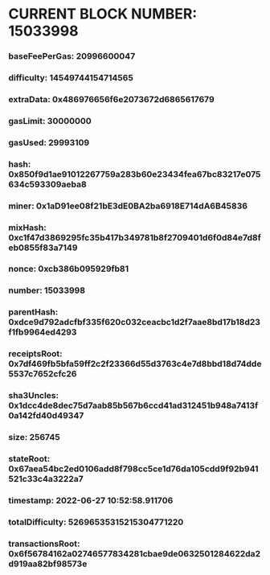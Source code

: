 # CURRENT BLOCK NUMBER: 15033998

### baseFeePerGas: 20996600047
### difficulty: 14549744154714565
### extraData: 0x486976656f6e2073672d6865617679
### gasLimit: 30000000
### gasUsed: 29993109
### hash: 0x850f9d1ae91012267759a283b60e23434fea67bc83217e075634c593309aeba8
### miner: 0x1aD91ee08f21bE3dE0BA2ba6918E714dA6B45836
### mixHash: 0xc1f47d3869295fc35b417b349781b8f2709401d6f0d84e7d8feb0855f83a7149
### nonce: 0xcb386b095929fb81
### number: 15033998
### parentHash: 0xdce9d792adcfbf335f620c032ceacbc1d2f7aae8bd17b18d23f1fb9964ed4293
### receiptsRoot: 0x7df469fb5bfa59ff2c2f23366d55d3763c4e7d8bbd18d74dde5537c7652cfc26
### sha3Uncles: 0x1dcc4de8dec75d7aab85b567b6ccd41ad312451b948a7413f0a142fd40d49347
### size: 256745
### stateRoot: 0x67aea54bc2ed0106add8f798cc5ce1d76da105cdd9f92b941521c33c4a3222a7
### timestamp: 2022-06-27 10:52:58.911706
### totalDifficulty: 52696535315215304771220
### transactionsRoot: 0x6f56784162a02746577834281cbae9de0632501284622da2d919aa82bf98573e
